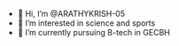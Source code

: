- 👋 Hi, I’m @ARATHYKRISH-05
- 👀 I’m interested in science and sports
- 🌱 I’m currently pursuing B-tech in GECBH

  

<!---
ARATHYKRISH-05/ARATHYKRISH-05 is a ✨ special ✨ repository because its `README.md` (this file) appears on your GitHub profile.
You can click the Preview link to take a look at your changes.
--->
